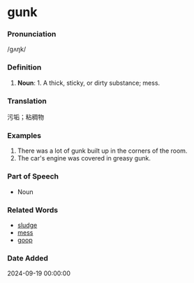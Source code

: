 # gunk
### Pronunciation
/ɡʌŋk/
### Definition
1. **Noun**: 1. A thick, sticky, or dirty substance; mess.
### Translation
污垢；粘稠物
### Examples
1. There was a lot of gunk built up in the corners of the room.
2. The car's engine was covered in greasy gunk.
### Part of Speech
- Noun
### Related Words
- [sludge](sludge.md)
- [mess](mess.md)
- [goop](goop.md)
### Date Added
2024-09-19 00:00:00